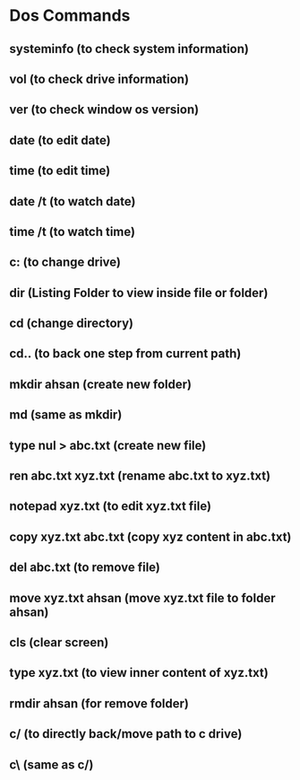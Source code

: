# Dos Commands

## systeminfo   (to check system information)
## vol          (to check drive information)
## ver          (to check window os version)
## date         (to edit date)
## time         (to edit time)
## date /t      (to watch date)
## time /t      (to watch time)
## c:           (to change drive)
## dir          (Listing Folder to view inside file or folder)
## cd           (change directory)
## cd..         (to back one step from current path)
## mkdir ahsan            (create new folder)
## md                     (same as mkdir)
## type nul > abc.txt     (create new file)
## ren abc.txt xyz.txt    (rename abc.txt to xyz.txt)
## notepad xyz.txt        (to edit xyz.txt file)
## copy xyz.txt abc.txt   (copy xyz content in abc.txt)
## del abc.txt            (to remove file)
## move xyz.txt ahsan     (move xyz.txt file to  folder ahsan)
## cls                    (clear screen)
## type xyz.txt           (to view inner content of xyz.txt)
## rmdir ahsan            (for remove folder)
## c/                     (to directly back/move path to c drive)
## c\                     (same as c/)
